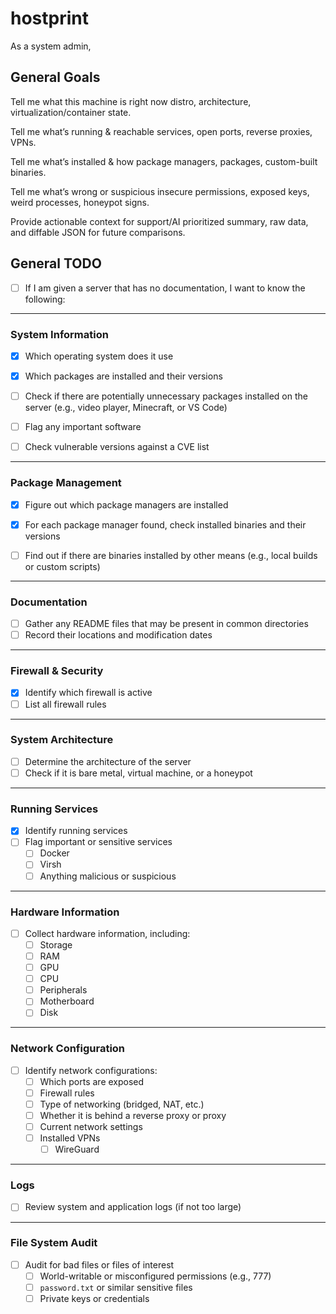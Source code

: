 # hostprint
As a system admin,


## General Goals
Tell me what this machine is right now distro, architecture, virtualization/container state.

Tell me what’s running & reachable services, open ports, reverse proxies, VPNs.

Tell me what’s installed & how package managers, packages, custom-built binaries.

Tell me what’s wrong or suspicious insecure permissions, exposed keys, weird processes, honeypot signs.

Provide actionable context for support/AI prioritized summary, raw data, and diffable JSON for future comparisons.


## General TODO

- [ ] If I am given a server that has no documentation, I want to know the following:

---

### System Information
- [x] Which operating system does it use

- [x] Which packages are installed and their versions  
- [ ] Check if there are potentially unnecessary packages installed on the server (e.g., video player, Minecraft, or VS Code)  
- [ ] Flag any important software  
- [ ] Check vulnerable versions against a CVE list  

---

### Package Management
- [x] Figure out which package managers are installed  
- [x] For each package manager found, check installed binaries and their versions  

- [ ] Find out if there are binaries installed by other means (e.g., local builds or custom scripts)  

---

### Documentation
- [ ] Gather any README files that may be present in common directories  
- [ ] Record their locations and modification dates  

---

### Firewall & Security
- [x] Identify which firewall is active  
- [ ] List all firewall rules  

---

### System Architecture
- [ ] Determine the architecture of the server  
- [ ] Check if it is bare metal, virtual machine, or a honeypot  

---

### Running Services
- [x] Identify running services
- [ ] Flag important or sensitive services  
  - [ ] Docker  
  - [ ] Virsh  
  - [ ] Anything malicious or suspicious  

---

### Hardware Information
- [ ] Collect hardware information, including:  
  - [ ] Storage  
  - [ ] RAM  
  - [ ] GPU  
  - [ ] CPU  
  - [ ] Peripherals  
  - [ ] Motherboard  
  - [ ] Disk  

---

### Network Configuration
- [ ] Identify network configurations:  
  - [ ] Which ports are exposed  
  - [ ] Firewall rules  
  - [ ] Type of networking (bridged, NAT, etc.)  
  - [ ] Whether it is behind a reverse proxy or proxy  
  - [ ] Current network settings  
  - [ ] Installed VPNs  
    - [ ] WireGuard  

---

### Logs
- [ ] Review system and application logs (if not too large)  

---

### File System Audit
- [ ] Audit for bad files or files of interest  
  - [ ] World-writable or misconfigured permissions (e.g., 777)  
  - [ ] `password.txt` or similar sensitive files  
  - [ ] Private keys or credentials  
